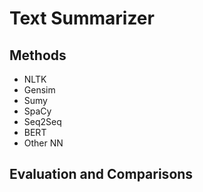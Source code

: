 # Text Summarizer

## Methods
<ul>
    <li> NLTK </li>
    <li> Gensim </li>
    <li> Sumy </li>
    <li> SpaCy </li>
    <li> Seq2Seq </li>
    <li> BERT </li>
    <li> Other NN </li>
</ul>

## Evaluation and Comparisons
